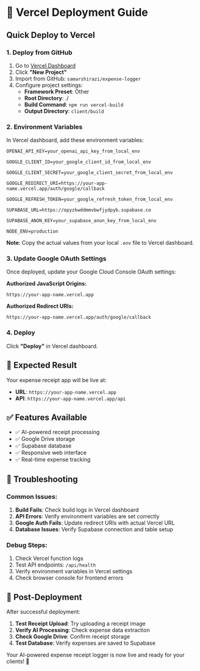 # 🚀 Vercel Deployment Guide

## Quick Deploy to Vercel

### 1. **Deploy from GitHub**
1. Go to [Vercel Dashboard](https://vercel.com/dashboard)
2. Click **"New Project"**
3. Import from GitHub: `samarshirazi/expense-logger`
4. Configure project settings:
   - **Framework Preset**: Other
   - **Root Directory**: ./
   - **Build Command**: `npm run vercel-build`
   - **Output Directory**: `client/build`

### 2. **Environment Variables**
In Vercel dashboard, add these environment variables:

```env
OPENAI_API_KEY=your_openai_api_key_from_local_env

GOOGLE_CLIENT_ID=your_google_client_id_from_local_env

GOOGLE_CLIENT_SECRET=your_google_client_secret_from_local_env

GOOGLE_REDIRECT_URI=https://your-app-name.vercel.app/auth/google/callback

GOOGLE_REFRESH_TOKEN=your_google_refresh_token_from_local_env

SUPABASE_URL=https://opyzkwddmmvbwfjydpyb.supabase.co

SUPABASE_ANON_KEY=your_supabase_anon_key_from_local_env

NODE_ENV=production
```

**Note**: Copy the actual values from your local `.env` file to Vercel dashboard.

### 3. **Update Google OAuth Settings**
Once deployed, update your Google Cloud Console OAuth settings:

**Authorized JavaScript Origins:**
```
https://your-app-name.vercel.app
```

**Authorized Redirect URIs:**
```
https://your-app-name.vercel.app/auth/google/callback
```

### 4. **Deploy**
Click **"Deploy"** in Vercel dashboard.

## 🎯 **Expected Result**

Your expense receipt app will be live at:
- **URL**: `https://your-app-name.vercel.app`
- **API**: `https://your-app-name.vercel.app/api`

## ✅ **Features Available**
- ✅ AI-powered receipt processing
- ✅ Google Drive storage
- ✅ Supabase database
- ✅ Responsive web interface
- ✅ Real-time expense tracking

## 🔧 **Troubleshooting**

### Common Issues:
1. **Build Fails**: Check build logs in Vercel dashboard
2. **API Errors**: Verify environment variables are set correctly
3. **Google Auth Fails**: Update redirect URIs with actual Vercel URL
4. **Database Issues**: Verify Supabase connection and table setup

### Debug Steps:
1. Check Vercel function logs
2. Test API endpoints: `/api/health`
3. Verify environment variables in Vercel settings
4. Check browser console for frontend errors

## 🌟 **Post-Deployment**

After successful deployment:
1. **Test Receipt Upload**: Try uploading a receipt image
2. **Verify AI Processing**: Check expense data extraction
3. **Check Google Drive**: Confirm receipt storage
4. **Test Database**: Verify expenses are saved to Supabase

Your AI-powered expense receipt logger is now live and ready for your clients! 🎉